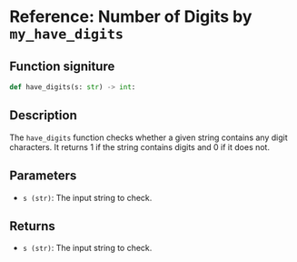 # Reference: Number of Digits by `my_have_digits`

## Function signiture
```python
def have_digits(s: str) -> int:
```

## Description
The `have_digits` function checks whether a given string contains any digit characters. It returns 1 if the string contains digits and 0 if it does not.

## Parameters
- `s (str)`: The input string to check.

## Returns
- `s (str)`: The input string to check.